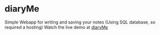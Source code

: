 # diaryMe
Simple Webapp for writing and saving your notes (Using SQL database, so required a hosting)
Watch the live demo at 
<a href="thenycode.com/diary">diaryMe</a>

